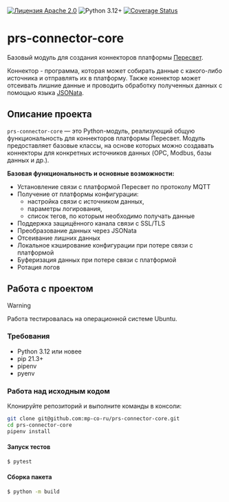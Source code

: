 [![Лицензия Apache 2.0](https://img.shields.io/badge/License-Apache%202.0-blue.svg)](https://opensource.org/licenses/Apache-2.0)
![Python 3.12+](https://img.shields.io/badge/Python-3.12%2B-green.svg)
[![Coverage Status](https://coveralls.io/repos/github/mp-co-ru/prs-connector-core/badge.svg?branch=dev)](https://coveralls.io/github/mp-co-ru/prs-connector-core?branch=dev)

# prs-connector-core

Базовый модуль для создания коннекторов платформы [Пересвет](https://github.com/mp-co-ru/peresvet).

Коннектор - программа, которая может собирать данные с какого-либо источника и отправлять их в платформу. Также коннектор может отсеивать лишние данные и проводить обработку полученных данных с помощью языка [JSONata](https://jsonata.org/).

## Описание проекта

`prs-connector-core` — это Python-модуль, реализующий общую функциональность для коннекторов платформы Пересвет.
Модуль предоставляет базовые классы, на основе которых можно создавать коннекторы для конкретных источников данных (OPC, Modbus, базы данных и др.).

**Базовая функциональность и основные возможности:**

- Установление связи с платформой Пересвет по протоколу MQTT
- Получение от платформы конфигурации:
    - настройка связи с источником данных,
    - параметры логирования,
    - список тегов, по которым необходимо получать данные
- Поддержка защищённого канала связи с SSL/TLS
- Преобразование данных через JSONata
- Отсеивание лишних данных
- Локальное кэширование конфигурации при потере связи с платформой
- Буферизация данных при потере связи с платформой
- Ротация логов

## Работа с проектом

> [!WARNING]
> Работа тестировалась на операционной системе Ubuntu.

### Требования
- Python 3.12 или новее
- pip 21.3+
- pipenv
- pyenv

### Работа над исходным кодом

Клонируйте репозиторий и выполните команды в консоли:
```bash
git clone git@github.com:mp-co-ru/prs-connector-core.git
cd prs-connector-core
pipenv install
```

#### Запуск тестов
```bash
$ pytest
```

#### Сборка пакета
```bash
$ python -m build
```